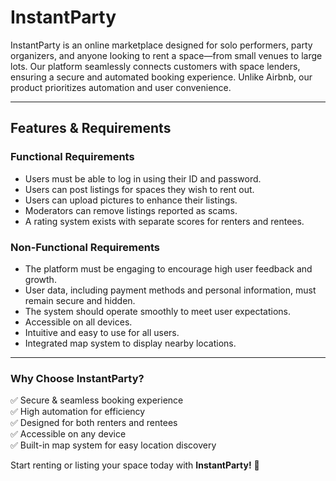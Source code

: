 # InstantParty

InstantParty is an online marketplace designed for solo performers, party organizers, and anyone looking to rent a space—from small venues to large lots. Our platform seamlessly connects customers with space lenders, ensuring a secure and automated booking experience. Unlike Airbnb, our product prioritizes automation and user convenience.

---

## Features & Requirements

### Functional Requirements
- Users must be able to log in using their ID and password.
- Users can post listings for spaces they wish to rent out.
- Users can upload pictures to enhance their listings.
- Moderators can remove listings reported as scams.
- A rating system exists with separate scores for renters and rentees.

### Non-Functional Requirements
- The platform must be engaging to encourage high user feedback and growth.
- User data, including payment methods and personal information, must remain secure and hidden.
- The system should operate smoothly to meet user expectations.
- Accessible on all devices.
- Intuitive and easy to use for all users.
- Integrated map system to display nearby locations.

---

### Why Choose InstantParty?
✅ Secure & seamless booking experience  
✅ High automation for efficiency  
✅ Designed for both renters and rentees  
✅ Accessible on any device  
✅ Built-in map system for easy location discovery  

Start renting or listing your space today with **InstantParty!** 🚀

